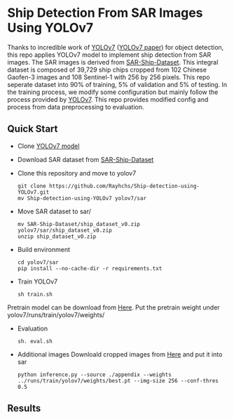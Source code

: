 # Ship Detection From SAR Images Using YOLOv7
Thanks to incredible work of [YOLOv7](https://github.com/WongKinYiu/yolov7) ([YOLOv7 paper](https://arxiv.org/abs/2207.02696)) for object detection, this repo applies YOLOv7 model to implement ship detection from SAR images. The SAR images is derived from [SAR-Ship-Dataset](https://github.com/CAESAR-Radi/SAR-Ship-Dataset). This integral dataset is composed of 39,729 ship chips cropped from 102 Chinese Gaofen-3 images and 108 Sentinel-1 with 256 by 256 pixels. This repo seperate dataset into 90% of training, 5% of validation and 5% of testing. In the training process, we modify some configuration but mainly follow the process provided by [YOLOv7](https://github.com/WongKinYiu/yolov7). This repo provides modified config and process from data preprocessing to evaluation.

## Quick Start
* Clone [YOLOv7 model](https://github.com/WongKinYiu/yolov7)
* Download SAR dataset from [SAR-Ship-Dataset](https://github.com/CAESAR-Radi/SAR-Ship-Dataset)
* Clone this repository and move to yolov7

      git clone https://github.com/Rayhchs/Ship-detection-using-YOLOv7.git
      mv Ship-detection-using-YOLOv7 yolov7/sar
      
* Move SAR dataset to sar/

      mv SAR-Ship-Dataset/ship_dataset_v0.zip yolov7/sar/ship_dataset_v0.zip
      unzip ship_dataset_v0.zip
      
* Build environment

      cd yolov7/sar
      pip install --no-cache-dir -r requirements.txt
      
* Train YOLOv7
      
      sh train.sh
      
Pretrain model can be download from [Here](). Put the pretrain weight under yolov7/runs/train/yolov7/weights/
      
* Evaluation

      sh. eval.sh
      
* Additional images
Downloald cropped images from [Here](https://drive.google.com/drive/folders/11hxJRMBh_dd4ro-Gda9_-rIX0ImGc_g8?usp=sharing) and put it into sar

      python inference.py --source ./appendix --weights ../runs/train/yolov7/weights/best.pt --img-size 256 --conf-thres 0.5

## Results
      
      
      
